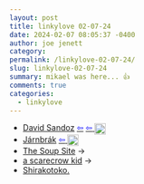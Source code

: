```yaml
---
layout: post
title: linkylove 02-07-24
date: 2024-02-07 08:05:37 -0400
author: joe jenett
category: 
permalink: /linkylove-02-07-24/
slug: linkylove-02-07-24
summary: mikael was here... 👍
comments: true
categories:
  - linkylove
---
```

<ul class="linkylove">
	<li><a title="David Sandoz" href="https://davidsandoz.ch/">David Sandoz</a>  <a title="source" href="https://gitlab.com/explore/projects/topics/personal+website"><span style="color:blue;">&#8678;</span></a>  <a title="source" href="https://merveilles.town/@mikael"><span style="color:blue;">&#8678;</span> <img src="https://iwebthings.joejenett.com/images/mikael.png" title="you gotta love this guy!" alt="" width="20" style="vertical-align:middle"></a></li>
	<li><a title="Roger Ort" href="https://jarnbrak.net/">Járnbrák</a> <a title="source" href="https://merveilles.town/@mikael"><span style="color:blue;">&#8678;</span> <img src="https://iwebthings.joejenett.com/images/mikael.png" title="you gotta love this guy!" alt="" width="20" style="vertical-align:middle"></a></li>
	<li><a title="The Soup Site" href="https://thesoupsite.neocities.org/">The Soup Site</a> <span title="led to site shown below">&#8594;</span></li>
	<li><a title="a scarecrow kid" href="https://scarecrowkid.net/">a scarecrow kid</a> <span title="led to site shown below">&#8594;</span></li>
	<li><a title="----白子男----" href="https://shirakotoko.moe/">Shirakotoko.</a></li>
</ul>
<a href="https://brid.gy/publish/mastodon"></a>